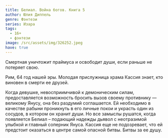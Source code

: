```yaml
---
title: Белиал. Война богов. Книга 5
author: Юлия Диппель
genre: Фэнтези
series: Изара
tags:
  - 16+
  - фэнтези
image: /src/assets/img/326252.jpeg
have: true
---
```

Смертная уничтожит праймуса и освободит души, если раньше не потеряет свою.

Рим, 64 год нашей эры. Молодая прислужница храма Кассия знает, кто виновен в смерти ее друзей.

Когда девушке, невосприимчивой к демоническим силам, предоставляется возможность бросить вызов своему противнику — великому Янусу, она без раздумий соглашается. Ей необходимо в качестве рабыни проникнуть в его личные покои и украсть один из сосудов, в котором он хранит души. Но все замыслы рушатся, когда появляется Белиал – подающий надежды дьявол с неотразимой улыбкой и главный соперник Януса. Кассия еще не подозревает, что ей предстоит оказаться в центре самой опасной битвы. Битвы за ее душу.
